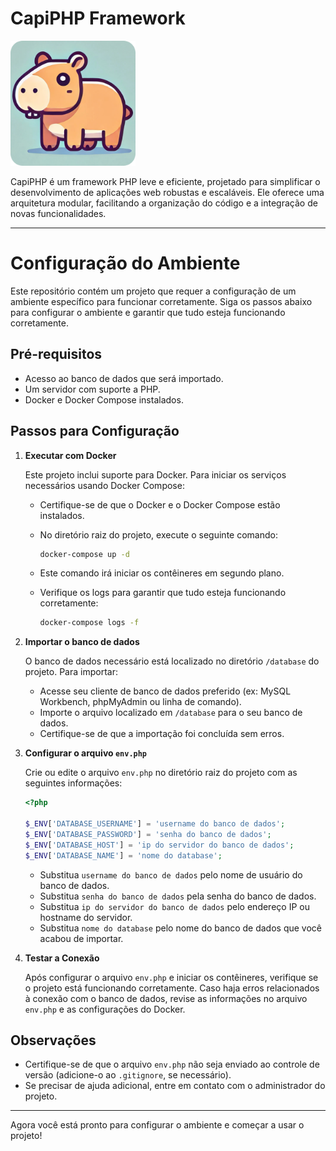 # CapiPHP Framework

<img src="/public/icon/favicon1.png" alt="Logo do Projeto" width="200" height="200">

CapiPHP é um framework PHP leve e eficiente, projetado para simplificar o desenvolvimento de aplicações web robustas e escaláveis. Ele oferece uma arquitetura modular, facilitando a organização do código e a integração de novas funcionalidades.

---

# Configuração do Ambiente

Este repositório contém um projeto que requer a configuração de um ambiente específico para funcionar corretamente. Siga os passos abaixo para configurar o ambiente e garantir que tudo esteja funcionando corretamente.

## Pré-requisitos

- Acesso ao banco de dados que será importado.
- Um servidor com suporte a PHP.
- Docker e Docker Compose instalados.

## Passos para Configuração

1. **Executar com Docker**

   Este projeto inclui suporte para Docker. Para iniciar os serviços necessários usando Docker Compose:

   - Certifique-se de que o Docker e o Docker Compose estão instalados.
   - No diretório raiz do projeto, execute o seguinte comando:

     ```bash
     docker-compose up -d
     ```

   - Este comando irá iniciar os contêineres em segundo plano.
   - Verifique os logs para garantir que tudo esteja funcionando corretamente:

     ```bash
     docker-compose logs -f
     ```

2. **Importar o banco de dados**

   O banco de dados necessário está localizado no diretório `/database` do projeto. Para importar:

   - Acesse seu cliente de banco de dados preferido (ex: MySQL Workbench, phpMyAdmin ou linha de comando).
   - Importe o arquivo localizado em `/database` para o seu banco de dados.
   - Certifique-se de que a importação foi concluída sem erros.

3. **Configurar o arquivo `env.php`**

   Crie ou edite o arquivo `env.php` no diretório raiz do projeto com as seguintes informações:

   ```php
   <?php

   $_ENV['DATABASE_USERNAME'] = 'username do banco de dados';
   $_ENV['DATABASE_PASSWORD'] = 'senha do banco de dados';
   $_ENV['DATABASE_HOST'] = 'ip do servidor do banco de dados';
   $_ENV['DATABASE_NAME'] = 'nome do database';
   ```

   - Substitua `username do banco de dados` pelo nome de usuário do banco de dados.
   - Substitua `senha do banco de dados` pela senha do banco de dados.
   - Substitua `ip do servidor do banco de dados` pelo endereço IP ou hostname do servidor.
   - Substitua `nome do database` pelo nome do banco de dados que você acabou de importar.

4. **Testar a Conexão**

   Após configurar o arquivo `env.php` e iniciar os contêineres, verifique se o projeto está funcionando corretamente. Caso haja erros relacionados à conexão com o banco de dados, revise as informações no arquivo `env.php` e as configurações do Docker.

## Observações

- Certifique-se de que o arquivo `env.php` não seja enviado ao controle de versão (adicione-o ao `.gitignore`, se necessário).
- Se precisar de ajuda adicional, entre em contato com o administrador do projeto.

---

Agora você está pronto para configurar o ambiente e começar a usar o projeto!
